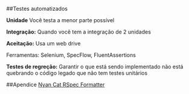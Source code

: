 ##Testes automatizados

**Unidade**
Você testa a menor parte possível

**Integração:**
Quando você tem a integração de 2 unidades

**Aceitação:**
Usa um web drive

Ferramentas: Selenium, SpecFlow, FluentAssertions

**Testes de regreção:**
Garantir o que está sendo implementado não está quebrando o código legado que não tem testes unitários


##Apendice
[Nyan Cat RSpec Formatter](https://github.com/mattsears/nyan-cat-formatter)
